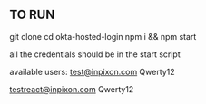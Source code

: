 ## TO RUN

git clone
cd okta-hosted-login
npm i && npm start

all the credentials should be in the start script

available users:
test@inpixon.com
Qwerty12

testreact@inpixon.com
Qwerty12